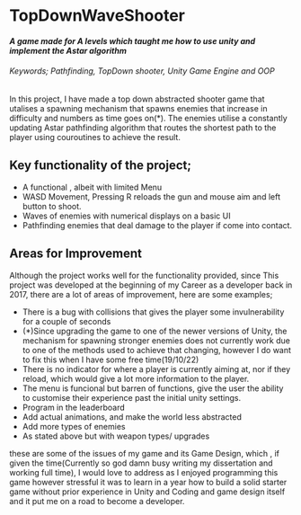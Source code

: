 # TopDownWaveShooter
#### *A game made for A levels which taught me how to use unity and implement the Astar algorithm*
###### Keywords; Pathfinding, TopDown shooter, Unity Game Engine and OOP

In this project, I have made a top down abstracted shooter game that utalises a spawning mechanism that spawns enemies that increase in difficulty and numbers as time goes on(*). The enemies utilise a constantly updating Astar pathfinding algorithm that routes the shortest path to the player using couroutines to achieve the result. 

## Key functionality of the project;
- A functional , albeit with limited Menu
- WASD Movement, Pressing R reloads the gun and mouse aim and left button to shoot.
- Waves of enemies with numerical displays on a basic UI
- Pathfinding enemies that deal damage to the player if come into contact.


## Areas for Improvement
Although the project works well for the functionality provided, since This project was developed at the beginning of my Career as a developer back in 2017, there are a lot of areas of improvement, here are some examples;
- There is a bug with collisions that gives the player some invulnerability for a couple of seconds
- (*)Since upgrading the game to one of the newer versions of Unity, the mechanism for spawning stronger enemies does not currently work due to one of the methods used to achieve that changing, however I do want to fix this when I have some free time(19/10/22) 
- There is no indicator for where a player is currently aiming at, nor if they reload, which would give a lot more information to the player.
- The menu is funcional but barren of functions, give the user the ability to customise their experience past the initial unity settings.
- Program in the leaderboard
- Add actual animations, and make the world less abstracted
- Add more types of enemies
- As stated above but with weapon types/ upgrades

these are some of the issues of my game and its Game Design, which , if given the time(Currently so god damn busy writing my dissertation and working full time), I would love to address as I enjoyed programming this game however stressful it was to learn in a year how to build a solid starter game without prior experience in Unity and Coding and game design itself and it put me on a road to become a developer.
